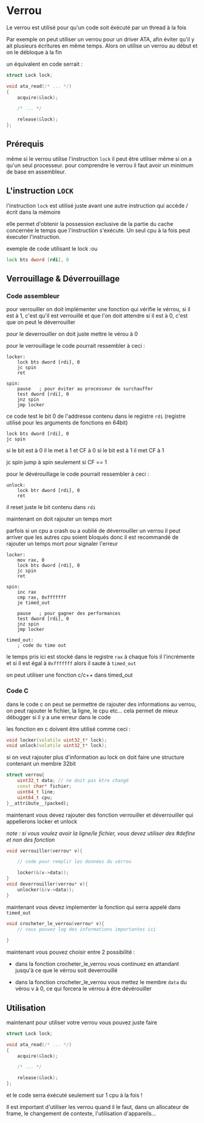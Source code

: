 # Verrou

Le verrou est utilisé pour qu'un code soit éxécuté par un thread à la fois

Par exemple on peut utiliser un verrou pour un driver ATA, afin éviter qu'il y ait plusieurs écritures en même temps. Alors on utilise un verrou au début et on le débloque à la fin

un équivalent en code serrait :

```c
struct Lock lock;

void ata_read(/* ... */)
{
    acquire(&lock);

    /* ... */

    release(&lock);
};
```

## Prérequis

même si le verrou utilise l'instruction `lock` il peut être utiliser même si on a qu'un seul processeur.
pour comprendre le verrou il faut avoir un minimum de base en assembleur.

## L'instruction `LOCK`

l'instruction `lock` est utilisé juste avant une autre instruction qui accède / écrit dans la mémoire

elle permet d'obtenir la possession exclusive de la partie du cache concernée le temps que l'instruction s'exécute. Un seul cpu à la fois peut éxecuter l'instruction.

exemple de code utilisant le lock :ou

```asm
lock bts dword [rdi], 0
```

## Verrouillage & Déverrouillage

### Code assembleur

pour verrouiller on doit implémenter une fonction
qui vérifie le vérrou,
si il est à 1, c'est qu'il est verrouillé et que l'on doit attendre
si il est à 0, c'est que on peut le déverrouiller

pour le deverrouiller on doit juste mettre le vérou à 0

pour le verrouillage le code pourrait ressembler à ceci :
```x86asm
locker:
    lock bts dword [rdi], 0
    jc spin
    ret

spin:
    pause   ; pour éviter au processeur de surchauffer
    test dword [rdi], 0
    jnz spin
    jmp locker
```

ce code test le bit 0 de l'addresse contenu dans le registre `rdi` (registre utilisé pour les
arguments de fonctions en 64bit)

```x86asm
lock bts dword [rdi], 0
jc spin
```
si le bit est à 0 il le met à 1 et CF à 0
si le bit est à 1 il met CF à 1

jc spin jump à spin seulement si CF == 1

pour le dévérouillage le code pourrait ressembler à ceci :
```x86asm
unlock:
    lock btr dword [rdi], 0
    ret
```

il reset juste le bit contenu dans `rdi`

maintenant on doit rajouter un temps mort

parfois si un cpu a crash ou a oublié de déverrouiller un verrou il peut arriver que les autres cpu soient bloqués donc il est recommandé de rajouter un temps mort pour signaler l'erreur

```x86asm
locker:
    mov rax, 0
    lock bts dword [rdi], 0
    jc spin
    ret

spin:
    inc rax
    cmp rax, 0xfffffff
    je timed_out

    pause   ; pour gagner des performances
    test dword [rdi], 0
    jnz spin
    jmp locker

timed_out:
    ; code du time out
```
le temps pris ici est stocké dans le registre `rax`
à chaque fois il l'incrémente et si il est égal à `0xfffffff` alors il saute à
`timed_out`

on peut utiliser une fonction c/c++ dans
timed_out

### Code C

dans le code c on peut se permettre de rajouter des informations au verrou,
on peut rajouter le fichier, la ligne, le cpu etc...
cela permet de mieux débugger si il y a une
erreur dans le code


les fonction en c doivent être utilisé comme ceci :

```cpp
void locker(volatile uint32_t* lock);
void unlock(volatile uint32_t* lock);
```
si on veut rajouter plus d'information au lock on doit faire une structure contenant un membre 32bit

```cpp
struct verrou{
    uint32_t data; // ne doit pas être changé
    const char* fichier;
    uint64_t line;
    uint64_t cpu;
}__attribute__(packed);
```
maintenant vous devez rajouter des fonction
verrouiller et déverrouiller qui appellerons
locker et unlock

*note : si vous voulez avoir la ligne/le fichier, vous devez utiliser des #define et non des fonction*

```cpp
void verrouiller(verrou* v){

    // code pour remplir les données du vérrou

    locker(&(v->data));
}
void deverrouiller(verrou* v){
    unlocker(&(v->data));
}
```

maintenant vous devez implementer la fonction qui serra appelé dans `timed_out`

```cpp
void crocheter_le_verrou(verrou* v){
    // vous pouvez log des informations importantes ici
    
}
```
maintenant vous pouvez choisir entre 2 possibilité :

* dans la fonction  crocheter_le_verrou vous continuez en attandant jusqu'à ce que le vérrou soit deverrouillé

* dans la fonction crocheter_le_verrou vous mettez le membre `data` du vérou v à 0, ce qui forcera le vérrou à être dévérouiller

## Utilisation

maintenant pour utiliser votre verrou vous pouvez juste faire

```c
struct Lock lock;

void ata_read(/* ... */)
{
    acquire(&lock);

    /* ... */

    release(&lock);
};
```
et le code serra éxécuté seulement sur 1 cpu à la fois !

Il est important d'utiliser les verrou quand il le faut, dans un allocateur de frame, le changement de contexte, l'utilisation d'appareils...


